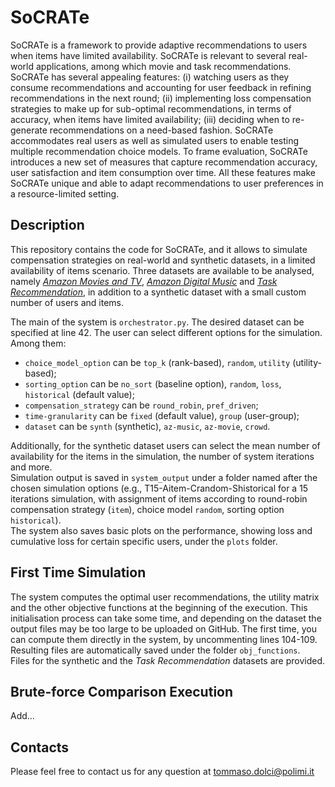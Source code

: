 # SoCRATe
SoCRATe is a framework to provide adaptive recommendations to users when items have limited availability. SoCRATe is relevant to several real-world applications, among which movie and task recommendations. SoCRATe has several appealing features: (i) watching users as they consume recommendations and accounting for user feedback in refining recommendations in the next round; (ii) implementing loss compensation strategies to make up for sub-optimal recommendations, in terms of accuracy, when items have limited availability; (iii) deciding when to re-generate recommendations on a need-based fashion. SoCRATe accommodates real users as well as simulated users to enable testing multiple recommendation choice models. To frame evaluation, SoCRATe introduces a new set of measures that capture recommendation accuracy, user satisfaction and item consumption over time. All these features make SoCRATe unique and able to adapt recommendations to user preferences in a resource-limited setting.

## Description
This repository contains the code for SoCRATe, and it allows to simulate compensation strategies on real-world and synthetic datasets, in a limited availability of items scenario.
Three datasets are available to be analysed, namely *[Amazon Movies and TV](https://jmcauley.ucsd.edu/data/amazon/)*, *[Amazon Digital Music](https://jmcauley.ucsd.edu/data/amazon/)* and *[Task Recommendation](https://link.springer.com/article/10.1007/s00778-022-00740-6)*, in addition to a synthetic dataset with a small custom number of users and items.

The main of the system is `orchestrator.py`. 
The desired dataset can be specified at line 42.
The user can select different options for the simulation. Among them:
- `choice_model_option` can be `top_k` (rank-based), `random`, `utility` (utility-based);
- `sorting_option` can be `no_sort` (baseline option), `random`, `loss`, `historical` (default value);
- `compensation_strategy` can be `round_robin`, `pref_driven`;
- `time-granularity` can be `fixed` (default value), `group` (user-group);
- `dataset` can be `synth` (synthetic), `az-music`, `az-movie`, `crowd`.

Additionally, for the synthetic dataset users can select the mean number of availability for the items in the simulation, the number of system iterations and more.  
Simulation output is saved in `system_output` under a folder named after the chosen simulation options (e.g., T15-Aitem-Crandom-Shistorical for a 15 iterations simulation, with assignment of items according to round-robin compensation strategy (`item`), choice model `random`, sorting option `historical`).  
The system also saves basic plots on the performance, showing loss and cumulative loss for certain specific users, under the `plots` folder.

## First Time Simulation
The system computes the optimal user recommendations, the utility matrix and the other objective functions at the beginning of the execution. This initialisation process can take some time, and depending on the dataset the output files may be too large to be uploaded on GitHub.
The first time, you can compute them directly in the system, by uncommenting lines 104-109. Resulting files are automatically saved under the folder `obj_functions`.  
Files for the synthetic and the *Task Recommendation* datasets are provided.

## Brute-force Comparison Execution
Add...

## Contacts
Please feel free to contact us for any question at <tommaso.dolci@polimi.it>
